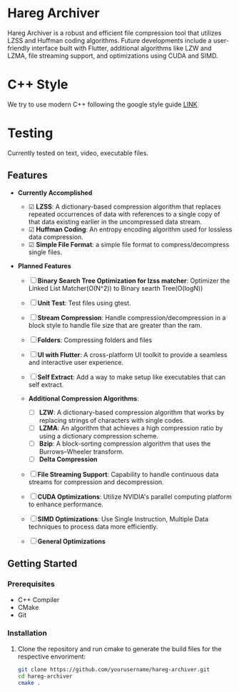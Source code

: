 # Hareg Archiver

Hareg Archiver is a robust and efficient file compression tool that utilizes LZSS and Huffman coding algorithms. Future developments include a user-friendly interface built with Flutter, additional algorithms like LZW and LZMA, file streaming support, and optimizations using CUDA and SIMD.

# C++ Style

We try to use modern C++ following the google style guide [LINK](https://google.github.io/styleguide/cppguide.html)

# Testing

Currently tested on text, video, executable files.

## Features

- **Currently Accomplished**
  -  &#9745; **LZSS**: A dictionary-based compression algorithm that replaces repeated occurrences of data with references to a single copy of that data existing earlier in the uncompressed data stream.
  - &#9745; **Huffman Coding**: An entropy encoding algorithm used for lossless data compression.
  - &#9745; **Simple File Format**: a simple file format to compress/decompress single files.

- **Planned Features**
  - &#9744; **Binary Search Tree Optimization for lzss matcher**: Optimizer the Linked List Matcher(O(N^2)) to Binary searth Tree(O(logN))
  - &#9744; **Unit Test**: Test files using gtest.

  - &#9744; **Stream Compression**: Handle compression/decompression in a block style to handle file size that are greater than the ram.
  - &#9744; **Folders**: Compressing folders and files 
  - &#9744; **UI with Flutter**: A cross-platform UI toolkit to provide a seamless and interactive user experience.
  - &#9744; **Self Extract**: Add a way  to make setup like executables that can self extract.
  - **Additional Compression Algorithms**:
    - &#9744; **LZW**: A dictionary-based compression algorithm that works by replacing strings of characters with single codes.
    - &#9744; **LZMA**: An algorithm that achieves a high compression ratio by using a dictionary compression scheme.
    - &#9744; **Bzip**: A block-sorting compression algorithm that uses the Burrows–Wheeler transform.
    - &#9744; **Delta Compression**
  - &#9744; **File Streaming Support**: Capability to handle continuous data streams for compression and decompression.
  - &#9744; **CUDA Optimizations**: Utilize NVIDIA's parallel computing platform to enhance performance.
  - &#9744; **SIMD Optimizations**: Use Single Instruction, Multiple Data techniques to process data more efficiently.
  - &#9744; **General Optimizations**

## Getting Started

### Prerequisites

- C++ Compiler
- CMake
- Git

### Installation

1. Clone the repository and run cmake to generate the build files for the respective envoriment:
   ```bash
   git clone https://github.com/yourusername/hareg-archiver.git
   cd hareg-archiver
   cmake .
